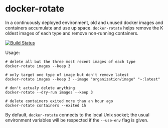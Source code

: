 docker-rotate
=============

In a continuously deployed environment, old and unused docker images and containers accumulate and use up space.
`docker-rotate` helps remove the K oldest images of each type and remove non-running containers.

[![Build Status](https://travis-ci.org/locationlabs/docker-rotate.png)](https://travis-ci.org/locationlabs/docker-rotate)

Usage:

    # delete all but the three most recent images of each type
    docker-rotate images --keep 3

    # only target one type of image but don't remove latest
    docker-rotate images --keep 3 --image "organization/image" "~:latest"

    # don't actualy delete anything
    docker-rotate --dry-run images --keep 3

    # delete containers exited more than an hour ago
    docker-rotate containers --exited 1h

By default, `docker-rotate` connects to the local Unix socket; the usual environment variables will
be respected if the `--use-env` flag is given.
